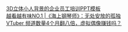   
[3D立体小人背景的企业员工培训PPT模板](http://www.dianyue.me/archives/112/c3apui2ttxn7853c/)  
[越看越有味NO.1 |《海上钢琴师》：无处安放的孤独](http://www.dianyue.me/archives/260/4u0egand9sw6b5q3/)  
[VTuber 频道数量4个月翻八倍，虚拟偶像赚钱吗？](http://www.dianyue.me/archives/110/gu8n7cnuq8p8p9xc/)